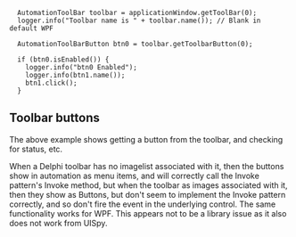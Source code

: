 ```
  AutomationToolBar toolbar = applicationWindow.getToolBar(0);
  logger.info("Toolbar name is " + toolbar.name()); // Blank in default WPF

  AutomationToolBarButton btn0 = toolbar.getToolbarButton(0);

  if (btn0.isEnabled()) {
    logger.info("btn0 Enabled");
    logger.info(btn1.name());
    btn1.click();
  }
```

## Toolbar buttons

The above example shows getting a button from the toolbar, and checking for status, etc.

When a Delphi toolbar has no imagelist associated with it, then the buttons show in automation as menu items, and will correctly call the Invoke pattern's Invoke method, but when the toolbar as images associated with it, then they show as Buttons, but don't seem to implement the Invoke pattern correctly, and so don't fire the event in the underlying control. The same functionality works for WPF.
This appears not to be a library issue as it also does not work from UISpy.
